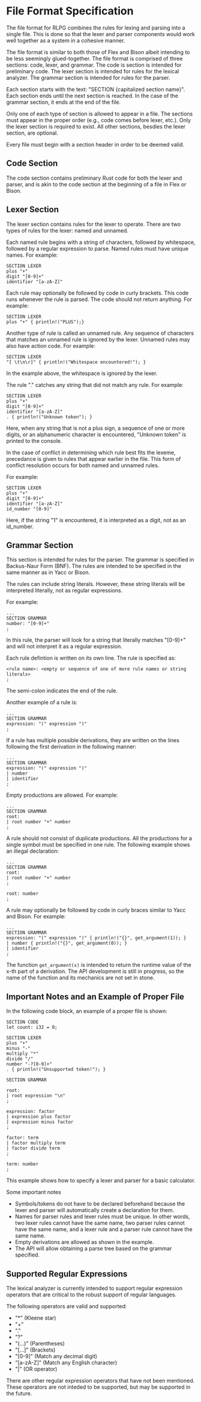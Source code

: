 # File Format Specification

The file format for RLPG combines the rules for lexing and parsing into a single file. This is done so that the lexer and parser components would work well together as a system in a cohesive manner.

The file format is similar to both those of Flex and Bison albeit intending to be less seemingly glued-together.
The file format is comprised of three sections: code, lexer, and grammar.
The code is section is intended for preliminary code.
The lexer section is intended for rules for the lexical analyzer.
The grammar section is intended for rules for the parser.

Each section starts with the text: "SECTION {capitalized section name}".
Each section ends until the next section is reached.
In the case of the grammar section, it ends at the end of the file.

Only one of each type of section is allowed to appear in a file.
The sections must appear in the proper order (e.g., code comes before lexer, etc.).
Only the lexer section is required to exist.
All other sections, besdies the lexer section, are optional.

Every file must begin with a section header in order to be deemed valid.

## Code Section

The code section contains preliminary Rust code for both the lexer and parser, and is akin to the code section at the beginning of a file in Flex or Bison.

## Lexer Section

The lexer section contains rules for the lexer to operate.
There are two types of rules for the lexer: named and unnamed.

Each named rule begins with a string of characters, followed by whitespace, followed by a regular expression to parse.
Named rules must have unique names.
For example:
```
SECTION LEXER
plus "+"
digit "[0-9]+"
identifier "[a-zA-Z]"
```

Each rule may optionally be followed by code in curly brackets.
This code runs whenever the rule is parsed.
The code should not return anything.
For example:

```
SECTION LEXER
plus "+" { println!("PLUS");}
```

Another type of rule is called an unnamed rule.
Any sequence of characters that matches an unnamed rule is ignored by the lexer.
Unnamed rules may also have action code.
For example:
```
SECTION LEXER
"[ \t\n\r]" { println!("Whitespace encountered!"); }
```

In the example above, the whitespace is ignored by the lexer.

The rule "." catches any string that did not match any rule.
For example:
```
SECTION LEXER
plus "+"
digit "[0-9]+"
identifier "[a-zA-Z]"
. { println!("Unknown token"); }
```
Here, when any string that is not a plus sign, a sequence of one or more digits, or an alphanumeric character is encountered, "Unknown token" is printed to the console.

In the case of conflict in determining which rule best fits the lexeme, precedance is given to rules that appear earlier in the file.
This form of conflict resolution occurs for both named and unnamed rules.

For example:
```
SECTION LEXER
plus "+"
digit "[0-9]+"
identifier "[a-zA-Z]"
id_number "[0-9]"
```

Here, if the string "1" is encountered, it is interpreted as a digit, not as an id_number.

## Grammar Section

This section is intended for rules for the parser.
The grammar is specified in Backus-Naur Form (BNF).
The rules are intended to be specified in the same manner as in Yacc or Bison.

The rules can include string literals.
However, these string literals will be interpreted literally, not as regular expressions.

For example:
```
...
SECTION GRAMMAR
number: "[0-9]+"
;
```

In this rule, the parser will look for a string that literally matches "[0-9]+" and will not interpret it as a regular expression.

Each rule defintion is written on its own line.
The rule is specified as:
```
<rule name>: <empty or sequence of one of more rule names or string literals>
;
```

The semi-colon indicates the end of the rule.

Another example of a rule is:
```
...
SECTION GRAMMAR
expression: "(" expression ")"
;
```

If a rule has multiple possible derivations, they are written on the lines following the first derivation in the following manner:

```
...
SECTION GRAMMAR
expression: "(" expression ")"
| number
| identifier
;
```

Empty productions are allowed.
For example:

```
...
SECTION GRAMMAR
root: 
| root number "+" number
;
```

A rule should not consist of duplicate productions.
All the productions for a single symbol must be specified in one rule.
The following example shows an illegal declaration:

```
...
SECTION GRAMMAR
root: 
| root number "+" number
;

root: number
;
```

A rule may optionally be followed by code in curly braces similar to Yacc and Bison. For example:

```
...
SECTION GRAMMAR
expression: "(" expression ")" { println!("{}", get_argument(1)); }
| number { println!("{}", get_argument(0)); }
| identifier
;
```

The function `get_argument(x)` is intended to return the runtime value of the x-th part of a derivation.
The API development is still in progress, so the name of the function and its mechanics are not set in stone.

## Important Notes and an Example of Proper File

In the following code block, an example of a proper file is shown: 

```
SECTION CODE
let count: i32 = 0;

SECTION LEXER
plus "+"
minus "-"
multiply "*"
divide "/"
number "-?[0-9]+"
. { println!("Unsupported token!"); }

SECTION GRAMMAR

root: 
| root expression "\n"
;

expression: factor
| expression plus factor
| expression minus factor
;

factor: term
| factor multiply term
| factor divide term
;

term: number
;
```
This example shows how to specify a lexer and parser for a basic calculator.

Some important notes
- Symbols/tokens do not have to be declared beforehand because the lexer and parser will automatically create a declaration for them.
- Names for parser rules and lexer rules must be unique.
In other words, two lexer rules cannot have the same name, two parser rules cannot have the same name, and a lexer rule and a parser rule cannot have the same name.
- Empty derivations are allowed as shown in the example.
- The API will allow obtaining a parse tree based on the grammar specified.

## Supported Regular Expressions

The lexical analyzer is currently intended to support regular expression operators that are critical to the robust support of regular languages.

The following operators are valid and supported:
- "*" (Kleene star)
- "+"
- "."
- "?"
- "(...)" (Parentheses)
- "[...]" (Brackets)
- "[0-9]" (Match any decimal digit)
- "[a-zA-Z]" (Match any English character)
- "|" (OR operator)

There are other regular expression operators that have not been mentioned.
These operators are not inteded to be supported, but may be supported in the future.